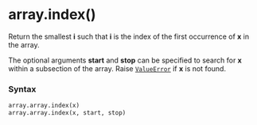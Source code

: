 # array.index()

Return the smallest **i** such that **i** is the index of the first occurrence of **x** in the array. 

The optional arguments **start** and **stop** can be specified to search for **x** within a subsection of the array. Raise [`ValueError`](/exceptions/ValueError.md) if **x** is not found.

### Syntax

```python
array.array.index(x)
array.array.index(x, start, stop)
```